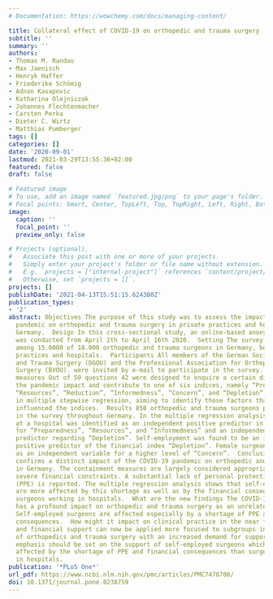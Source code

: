 ```yaml
---
# Documentation: https://wowchemy.com/docs/managing-content/

title: Collateral effect of COVID-19 on orthopedic and trauma surgery
subtitle: ''
summary: ''
authors:
- Thomas M. Randau
- Max Jaenisch
- Henryk Haffer
- Friederike Schömig
- Adnan Kasapovic
- Katharina Olejniczak
- Johannes Flechtenmacher
- Carsten Perka
- Dieter C. Wirtz
- Matthias Pumberger
tags: []
categories: []
date: '2020-09-01'
lastmod: 2021-03-29T13:55:36+02:00
featured: false
draft: false

# Featured image
# To use, add an image named `featured.jpg/png` to your page's folder.
# Focal points: Smart, Center, TopLeft, Top, TopRight, Left, Right, BottomLeft, Bottom, BottomRight.
image:
  caption: ''
  focal_point: ''
  preview_only: false

# Projects (optional).
#   Associate this post with one or more of your projects.
#   Simply enter your project's folder or file name without extension.
#   E.g. `projects = ["internal-project"]` references `content/project/deep-learning/index.md`.
#   Otherwise, set `projects = []`.
projects: []
publishDate: '2021-04-13T15:51:15.624380Z'
publication_types:
- '2'
abstract: Objectives The purpose of this study was to assess the impact of the COVID-19
  pandemic on orthopedic and trauma surgery in private practices and hospitals in
  Germany.  Design In this cross-sectional study, an online-based anonymous survey
  was conducted from April 2th to April 16th 2020.  Setting The survey was conducted
  among 15.0000 of 18.000 orthopedic and trauma surgeons in Germany, both in private
  practices and hospitals.  Participants All members of the German Society of Orthopedic
  and Trauma Surgery (DGOU) and the Professional Association for Orthopedic and Trauma
  Surgery (BVOU). were invited by e-mail to participate in the survey.  Main outcome
  measures Out of 50 questions 42 were designed to enquire a certain dimension of
  the pandemic impact and contribute to one of six indices, namely “Preparedness”,
  “Resources”, “Reduction”, “Informedness”, “Concern”, and “Depletion”. Data was analyzed
  in multiple stepwise regression, aiming to identify those factors that independently
  influenced the indices.  Results 858 orthopedic and trauma surgeons participated
  in the survey throughout Germany. In the multiple regression analysis, being employed
  at a hospital was identified as an independent positive predictor in the indices
  for “Preparedness”, “Resources”, and “Informedness” and an independent negative
  predictor regarding “Depletion”. Self-employment was found to be an independent
  positive predictor of the financial index “Depletion”. Female surgeons were identified
  as an independent variable for a higher level of “Concern”.  Conclusions The study
  confirms a distinct impact of the COVID-19 pandemic on orthopedic and trauma surgery
  in Germany. The containment measures are largely considered appropriate despite
  severe financial constraints. A substantial lack of personal protective equipment
  (PPE) is reported. The multiple regression analysis shows that self-employed surgeons
  are more affected by this shortage as well as by the financial consequences than
  surgeons working in hospitals.  What are the new findings The COVID-19 pandemic
  has a profound impact on orthopedic and trauma surgery as an unrelated specialty.
  Self-employed surgeons are affected especially by a shortage of PPE and financial
  consequences.  How might it impact on clinical practice in the near future Political
  and financial support can now be applied more focused to subgroups in the field
  of orthopedics and trauma surgery with an increased demand for support. A special
  emphasis should be set on the support of self-employed surgeons which are a more
  affected by the shortage of PPE and financial consequences than surgeons working
  in hospitals.
publication: '*PLoS One*'
url_pdf: https://www.ncbi.nlm.nih.gov/pmc/articles/PMC7478708/
doi: 10.1371/journal.pone.0238759
---
```

